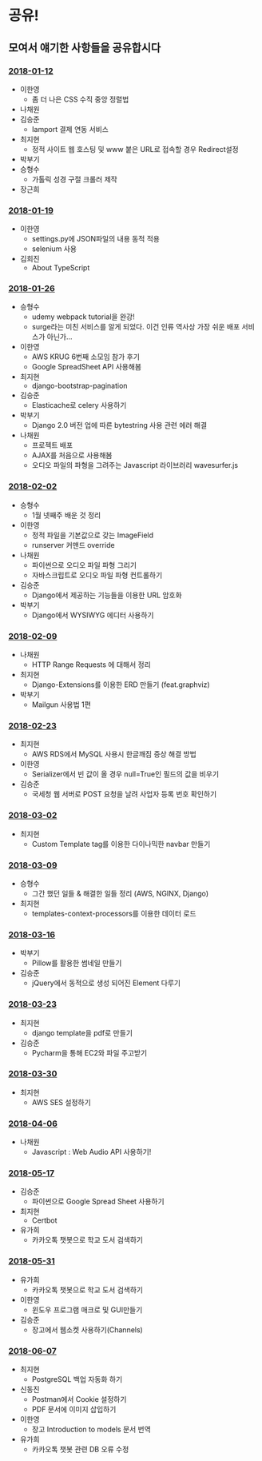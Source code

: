 # 공유!

## 모여서 얘기한 사항들을 공유합시다

### [2018-01-12](2018-01-12.md)

- 이한영
	- 좀 더 나은 CSS 수직 중앙 정렬법
- 나채원
- 김승준
    - Iamport 결제 연동 서비스
- 최지현
	- 정적 사이트 웹 호스팅 및 www 붙은 URL로 접속할 경우 Redirect설정
- 박부기
- 승형수
	- 가톨릭 성경 구절 크롤러 제작
- 장근희

### [2018-01-19](2018-01-19.md)

- 이한영
    - settings.py에 JSON파일의 내용 동적 적용
    - selenium 사용
- 김희진
    - About TypeScript

### [2018-01-26](2018-01-26.md)

- 승형수
    - udemy webpack tutorial을 완강!
    - surge라는 미친 서비스를 알게 되었다. 이건 인류 역사상 가장 쉬운 배포 서비스가 아닌가...
- 이한영
    - AWS KRUG 6번째 소모임 참가 후기
    - Google SpreadSheet API 사용해봄
- 최지현
    - django-bootstrap-pagination
- 김승준
    - Elasticache로 celery 사용하기
- 박부기
    - Django 2.0 버전 업에 따른 bytestring 사용 관련 에러 해결
- 나채원
    - 프로젝트 배포
    - AJAX를 처음으로 사용해봄
    - 오디오 파일의 파형을 그려주는 Javascript 라이브러리 wavesurfer.js

### [2018-02-02](2018-02-02.md)

- 승형수
    - 1월 넷째주 배운 것 정리
- 이한영
    - 정적 파일을 기본값으로 갖는 ImageField
    - runserver 커맨드 override
- 나채원
    - 파이썬으로 오디오 파일 파형 그리기
    - 자바스크립트로 오디오 파일 파형 컨트롤하기
- 김승준
    - Django에서 제공하는 기능들을 이용한 URL 암호화
- 박부기
    - Django에서 WYSIWYG 에디터 사용하기

### [2018-02-09](2018-02-09.md)

- 나채원
    - HTTP Range Requests 에 대해서 정리
- 최지현
    - Django-Extensions를 이용한 ERD 만들기 (feat.graphviz)
- 박부기
    - Mailgun 사용법 1편

### [2018-02-23](2018-02-23.md)

- 최지현
    - AWS RDS에서 MySQL 사용시 한글깨짐 증상 해결 방법
- 이한영
    - Serializer에서 빈 값이 올 경우 null=True인 필드의 값을 비우기
- 김승준
    - 국세청 웹 서버로 POST 요청을 날려 사업자 등록 번호 확인하기

### [2018-03-02](2018-03-02.md)

- 최지현
    - Custom Template tag를 이용한 다이나믹한 navbar 만들기

### [2018-03-09](2018-03-09.md)

- 승형수
    - 그간 했던 일들 & 해결한 일들 정리 (AWS, NGINX, Django)
- 최지현
    - templates-context-processors를 이용한 데이터 로드

### [2018-03-16](2018-03-16.md)

- 박부기
    - Pillow를 활용한 썸네일 만들기
- 김승준
    - jQuery에서 동적으로 생성 되어진 Element 다루기

### [2018-03-23](2018-03-23.md)

- 최지현
	- django template을 pdf로 만들기
- 김승준
	- Pycharm을 통해 EC2와 파일 주고받기

### [2018-03-30](2018-03-30.md)

- 최지현
	- AWS SES 설정하기

### [2018-04-06](2018-04-06.md)

- 나채원
	- Javascript : Web Audio API 사용하기!
	
### [2018-05-17](2018-05-17.md)

- 김승준
	- 파이썬으로 Google Spread Sheet 사용하기
- 최지현
	- Certbot
- 유가희
    - 카카오톡 챗봇으로 학교 도서 검색하기

### [2018-05-31](2018-05-31.md)

- 유가희
    - 카카오톡 챗봇으로 학교 도서 검색하기
- 이한영
    - 윈도우 프로그램 매크로 및 GUI만들기
- 김승준
    - 장고에서 웹소켓 사용하기(Channels)

### [2018-06-07](2018-06-07.md)

- 최지현
    - PostgreSQL 백업 자동화 하기
- 신동진
    - Postman에서 Cookie 설정하기
    - PDF 문서에 이미지 삽입하기
- 이한영
    - 장고 Introduction to models 문서 번역
- 유가희  
    - 카카오톡 챗봇 관련 DB 오류 수정
